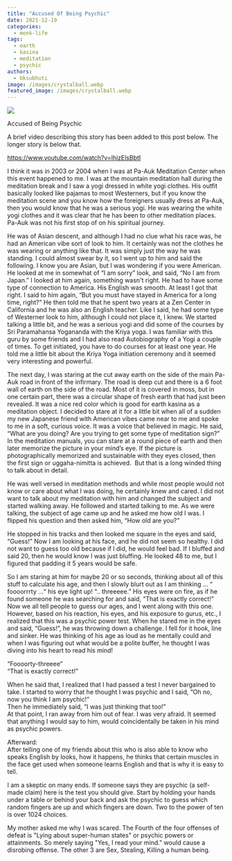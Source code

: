 ```yaml
---
title: "Accused Of Being Psychic"
date: 2021-12-19
categories: 
  - monk-life
tags: 
  - earth
  - kasina
  - meditation
  - psychic
authors: 
  - bksubhuti
image: /images/crystalball.webp
featured_image: /images/crystalball.webp
---
```


![](/images/crystalball-1024x592.webp)

Accused of Being Psychic

A brief video describing this story has been added to this post below. The longer story is below that.

https://www.youtube.com/watch?v=lhizElsBbtI

I think it was in 2003 or 2004 when I was at Pa-Auk Meditation Center when this event happened to me. I was at the mountain meditation hall during the meditation break and I saw a yogi dressed in white yogi clothes. His outfit basically looked like pajamas to most Westerners, but if you know the meditation scene and you know how the foreigners usually dress at Pa-Auk, then you would know that he was a serious yogi. He was wearing the white yogi clothes and it was clear that he has been to other meditation places. Pa-Auk was not his first stop of on his spiritual journey.

He was of Asian descent, and although I had no clue what his race was, he had an American vibe sort of look to him. It certainly was not the clothes he was wearing or anything like that. It was simply just the way he was standing. I could almost swear by it, so I went up to him and said the following. I know you are Asian, but I was wondering if you were American. He looked at me in somewhat of “I am sorry” look, and said, “No I am from Japan.” I looked at him again, something wasn't right. He had to have some type of connection to America. His English was smooth. At least I got that right. I said to him again, “But you must have stayed in America for a long time, right?” He then told me that he spent two years at a Zen Center in California and he was also an English teacher. Like I said, he had some type of Westerner look to him, although I could not place it, I knew. We started talking a little bit, and he was a serious yogi and did some of the courses by Sri Paramahansa Yogananda with the Kriya yoga. I was familiar with this guru by some friends and I had also read Autobiography of a Yogi a couple of times. To get initiated, you have to do courses for at least one year. He told me a little bit about the Kriya Yoga initiation ceremony and it seemed very interesting and powerful.

The next day, I was staring at the cut away earth on the side of the main Pa-Auk road in front of the infirmary. The road is deep cut and there is a 6 foot wall of earth on the side of the road. Most of it is covered in moss, but in one certain part, there was a circular shape of fresh earth that had just been revealed. It was a nice red color which is good for earth kasina as a meditation object. I decided to stare at it for a little bit when all of a sudden my new Japanese friend with American vibes came near to me and spoke to me in a soft, curious voice. It was a voice that believed in magic. He said, “What are you doing? Are you trying to get some type of meditation sign?” In the meditation manuals, you can stare at a round piece of earth and then later memorize the picture in your mind’s eye. If the picture is photographically memorized and sustainable with they eyes closed, then the first sign or uggaha-nimitta is achieved.  But that is a long winded thing to talk about in detail.

He was well versed in meditation methods and while most people would not know or care about what I was doing, he certainly knew and cared. I did not want to talk about my meditation with him and changed the subject and started walking away. He followed and started talking to me. As we were talking, the subject of age came up and he asked me how old I was. I flipped his question and then asked him, “How old are you?”

He stopped in his tracks and then looked me square in the eyes and said, “Guess!” Now I am looking at his face, and he did not seem so healthy. I did not want to guess too old because if I did, he would feel bad. If I bluffed and said 20, then he would know I was just bluffing. He looked 48 to me, but I figured that padding it 5 years would be safe.

So I am staring at him for maybe 20 or so seconds, thinking about all of this stuff to calculate his age, and then I slowly blurt out as I am thinking … “ foooorrrty ...“ his eye light up! “.. threeeee.” His eyes were on fire, as if he found someone he was searching for and said, “That is exactly correct!” Now we all tell people to guess our ages, and I went along with this one. However, based on his reaction, his eyes, and his exposure to gurus, etc., I realized that this was a psychic power test. When he stared me in the eyes and said, “Guess!”, he was throwing down a challenge. I fell for it hook, line and sinker. He was thinking of his age as loud as he mentally could and when I was figuring out what would be a polite buffer, he thought I was diving into his heart to read his mind!

“Foooorty-threeee”  
“That is exactly correct!”

When he said that, I realized that I had passed a test I never bargained to take. I started to worry that he thought I was psychic and I said, “Oh no, now you think I am psychic!”  
Then he immediately said, “I was just thinking that too!”  
At that point, I ran away from him out of fear. I was very afraid. It seemed that anything I would say to him, would coincidentally be taken in his mind as psychic powers.

Afterward:  
After telling one of my friends about this who is also able to know who speaks English by looks, how it happens, he thinks that certain muscles in the face get used when someone learns English and that is why it is easy to tell.

I am a skeptic on many ends. If someone says they are psychic (a self-made claim) here is the test you should give. Start by holding your hands under a table or behind your back and ask the psychic to guess which random fingers are up and which fingers are down. Two to the power of ten is over 1024 choices.

My mother asked me why I was scared. The Fourth of the four offenses of defeat is "Lying about super-human states" or psychic powers or attainments. So merely saying "Yes, I read your mind." would cause a disrobing offense. The other 3 are Sex, Stealing, Killing a human being.